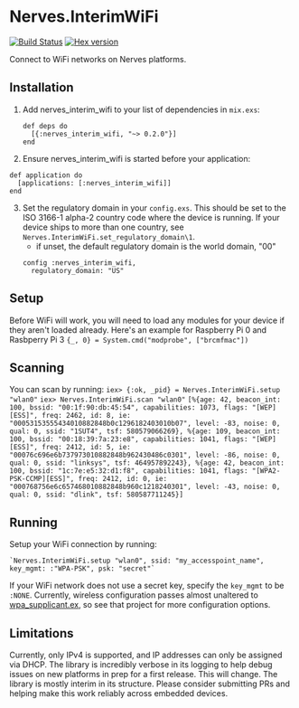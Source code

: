 # Nerves.InterimWiFi
[![Build Status](https://travis-ci.org/nerves-project/nerves_interim_wifi.svg?branch=master)](https://travis-ci.org/nerves-project/nerves_interim_wifi)
[![Hex version](https://img.shields.io/hexpm/v/nerves_interim_wifi.svg "Hex version")](https://hex.pm/packages/nerves_interim_wifi)

Connect to WiFi networks on Nerves platforms.

## Installation


1. Add nerves_interim_wifi to your list of dependencies in `mix.exs`:
    ```
    def deps do
      [{:nerves_interim_wifi, "~> 0.2.0"}]
    end
    ```

2. Ensure nerves_interim_wifi is started before your application:
  ```
  def application do
    [applications: [:nerves_interim_wifi]]
  end
  ```

3. Set the regulatory domain in your `config.exs`. This should be set to the
   ISO 3166-1 alpha-2 country code where the device is running. If your device
   ships to more than one country, see `Nerves.InterimWiFi.set_regulatory_domain\1`.
     * if unset, the default regulatory domain is the world domain, "00"
      ```
      config :nerves_interim_wifi,
        regulatory_domain: "US"
      ```

## Setup
Before WiFi will work, you will need to load any modules for your device if they
aren't loaded already. Here's an example for Raspberry Pi 0 and Rasbperry Pi 3
    `{_, 0} = System.cmd("modprobe", ["brcmfmac"])`

## Scanning
You can scan by running:
    `iex> {:ok, _pid} = Nerves.InterimWiFi.setup "wlan0"`
    `iex> Nerves.InterimWiFi.scan "wlan0"`
    ```
    [%{age: 42, beacon_int: 100, bssid: "00:1f:90:db:45:54", capabilities: 1073,
       flags: "[WEP][ESS]", freq: 2462, id: 8,
       ie: "00053153555434010882848b0c1296182403010b07",
       level: -83, noise: 0, qual: 0, ssid: "1SUT4", tsf: 580579066269},
     %{age: 109, beacon_int: 100, bssid: "00:18:39:7a:23:e8", capabilities: 1041,
       flags: "[WEP][ESS]", freq: 2412, id: 5,
       ie: "00076c696e6b737973010882848b962430486c0301",
       level: -86, noise: 0, qual: 0, ssid: "linksys", tsf: 464957892243},
     %{age: 42, beacon_int: 100, bssid: "1c:7e:e5:32:d1:f8", capabilities: 1041,
       flags: "[WPA2-PSK-CCMP][ESS]", freq: 2412, id: 0,
       ie: "000768756e6c657468010882848b960c1218240301",
       level: -43, noise: 0, qual: 0, ssid: "dlink", tsf: 580587711245}]
    ```

## Running

Setup your WiFi connection by running:

    `Nerves.InterimWiFi.setup "wlan0", ssid: "my_accesspoint_name", key_mgmt: :"WPA-PSK", psk: "secret"`

If your WiFi network does not use a secret key, specify the `key_mgmt` to be `:NONE`.
Currently, wireless configuration passes almost unaltered to [wpa_supplicant.ex](https://github.com/nerves-project/nerves_wpa_supplicant), so see that
project for more configuration options.

## Limitations

Currently, only IPv4 is supported, and IP addresses can only be assigned via
DHCP. The library is incredibly verbose in its logging to help debug issues
on new platforms in prep for a first release. This will change. The library
is mostly interim in its structure. Please consider submitting PRs and helping
make this work reliably across embedded devices.
